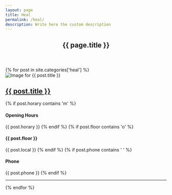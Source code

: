 ```yaml
---
layout: page
title: Heal
permalink: /heal/
description: Write here the custom description
---
```

<section role="content" class="list-bussines heal">
  <div class="row">
  	<div class="col sm-12">
  		<header class="page-header">
  		  <h1 class="title">{{ page.title }}</h1>
  		</header>
  	</div>
  </div>
  <div class="row">
    {% for post in site.categories['heal'] %}
    <article class="col md-6">
      <div class="row">
        <div class="col md-6">
          <img class="avatar" src="{{ post.avatar }}" alt="Image for {{ post.title }}">
        </div>
        <div class="col md-6">
          <h2><a href="{{ post.url }}">{{ post.title }}</a></h2>
          {% if post.horary contains 'm' %}
          <h4>Opening Hours</h4>
          <span>{{ post.horary }}</span>
          {% endif %}
          {% if post.floor contains 'o' %}
          <h4>{{ post.floor }}</h4>
          <span>{{ post.local }}</span>
          {% endif %}
          {% if post.phone contains ' ' %}
          <h4>Phone</h4>
          <span>{{ post.phone }}</span>
          {% endif %}
        </div>
      </div>
      <hr>
    </article>
    {% endfor %}
  </div>

</section>